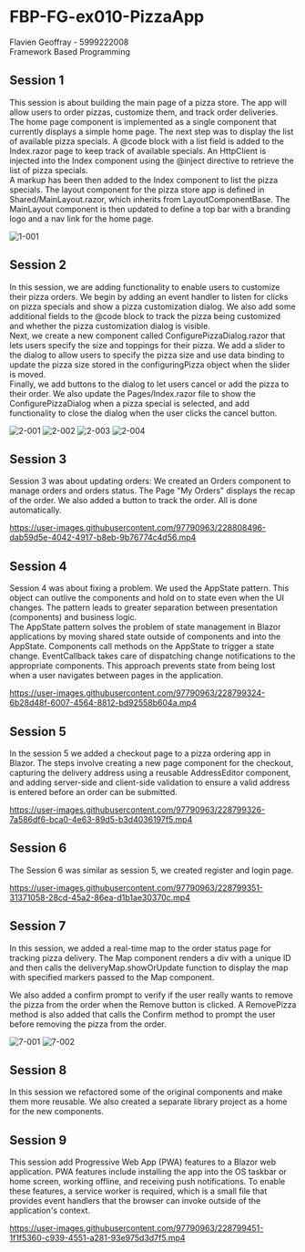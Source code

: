 # FBP-FG-ex010-PizzaApp
Flavien Geoffray - 5999222008
<br/>
Framework Based Programming

## Session 1
This session is about building the main page of a pizza store. The app will allow users to order pizzas, customize them, and track order deliveries.<br/>
The home page component is implemented as a single component that currently displays a simple home page. The next step was to display the list of available pizza specials. A @code block with a list field is added to the Index.razor page to keep track of available specials. An HttpClient is injected into the Index component using the @inject directive to retrieve the list of pizza specials.<br/>
A markup has been then added to the Index component to list the pizza specials. The layout component for the pizza store app is defined in Shared/MainLayout.razor, which inherits from LayoutComponentBase. The MainLayout component is then updated to define a top bar with a branding logo and a nav link for the home page.<br/>

![1-001](https://user-images.githubusercontent.com/97790963/228799163-f2ac6b2b-20e4-4d38-9e87-07d72c17d666.png)

## Session 2
In this session, we are adding functionality to enable users to customize their pizza orders. We begin by adding an event handler to listen for clicks on pizza specials and show a pizza customization dialog. We also add some additional fields to the @code block to track the pizza being customized and whether the pizza customization dialog is visible.<br/>
Next, we create a new component called ConfigurePizzaDialog.razor that lets users specify the size and toppings for their pizza. We add a slider to the dialog to allow users to specify the pizza size and use data binding to update the pizza size stored in the configuringPizza object when the slider is moved.<br/>
Finally, we add buttons to the dialog to let users cancel or add the pizza to their order. We also update the Pages/Index.razor file to show the ConfigurePizzaDialog when a pizza special is selected, and add functionality to close the dialog when the user clicks the cancel button.<br/>


![2-001](https://user-images.githubusercontent.com/97790963/228799178-99ba2fe8-4fce-4b80-9a1b-91661ac91df5.png)
![2-002](https://user-images.githubusercontent.com/97790963/228799213-66ae8a6f-d528-4986-b1a8-7ed4bf586f62.png)
![2-003](https://user-images.githubusercontent.com/97790963/228799224-f4ea8e16-f70b-4d5d-9d34-248c4b8622ef.png)
![2-004](https://user-images.githubusercontent.com/97790963/228799246-c37b317c-9fb7-41d6-a6e7-4e36e534fe1a.png)

## Session 3
Session 3 was about updating orders: We created an Orders component to manage orders and orders status.
The Page "My Orders" displays the recap of the order. We also added a button to track the order.
All is done automatically.<br/>
 
https://user-images.githubusercontent.com/97790963/228808496-dab59d5e-4042-4917-b8eb-9b76774c4d56.mp4


## Session 4
Session 4 was about fixing a problem. We used the AppState pattern. This object can outlive the components and hold on to state even when the UI changes. The pattern leads to greater separation between presentation (components) and business logic.<br/>
The AppState pattern solves the problem of state management in Blazor applications by moving shared state outside of components and into the AppState. Components call methods on the AppState to trigger a state change. EventCallback takes care of dispatching change notifications to the appropriate components. This approach prevents state from being lost when a user navigates between pages in the application.<br/>


https://user-images.githubusercontent.com/97790963/228799324-6b28d48f-6007-4564-8812-bd92558b604a.mp4


## Session 5
In the session 5 we added a checkout page to a pizza ordering app in Blazor. The steps involve creating a new page component for the checkout, capturing the delivery address using a reusable AddressEditor component, and adding server-side and client-side validation to ensure a valid address is entered before an order can be submitted.

https://user-images.githubusercontent.com/97790963/228799326-7a586df6-bca0-4e63-89d5-b3d4036197f5.mp4


## Session 6
The Session 6 was similar as session 5, we created register and login page.

https://user-images.githubusercontent.com/97790963/228799351-31371058-28cd-45a2-86ea-d1b1ae30370c.mp4

## Session 7

In this session, we added a real-time map to the order status page for tracking pizza delivery. The Map component renders a div with a unique ID and then calls the deliveryMap.showOrUpdate function to display the map with specified markers passed to the Map component.<br/>

We also added a confirm prompt to verify if the user really wants to remove the pizza from the order when the Remove button is clicked. A RemovePizza method is also added that calls the Confirm method to prompt the user before removing the pizza from the order.<br/>


![7-001](https://user-images.githubusercontent.com/97790963/228800080-12112134-0eb1-4c09-b752-544217a4f83c.png)
![7-002](https://user-images.githubusercontent.com/97790963/228800097-de312ec9-772f-4e9a-9416-eff8c2e03b6d.png)

## Session 8
In this session we refactored some of the original components and make them more reusable. We also created a separate library project as a home for the new components.

## Session 9

This session add Progressive Web App (PWA) features to a Blazor web application. PWA features include installing the app into the OS taskbar or home screen, working offline, and receiving push notifications. To enable these features, a service worker is required, which is a small file that provides event handlers that the browser can invoke outside of the application's context.

https://user-images.githubusercontent.com/97790963/228799451-1f1f5360-c939-4551-a281-93e975d3d7f5.mp4


